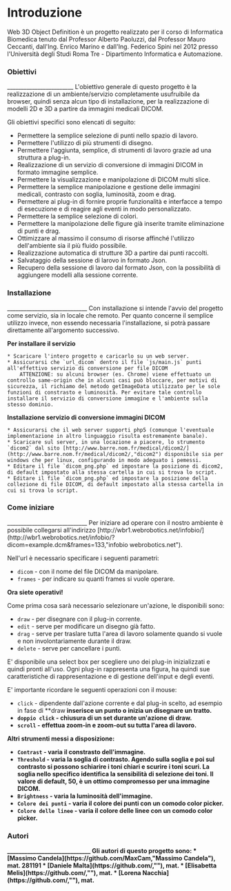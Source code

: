 Introduzione
============
Web 3D Object Definition è un progetto realizzato per il corso di Informatica Biomedica tenuto dal Professor Alberto Paoluzzi, dal Professor Mauro Ceccanti, dall'Ing. Enrico Marino e dall'Ing. Federico Spini nel 2012 presso l'Università degli Studi Roma Tre - Dipartimento Informatica e Automazione.

<h3 id="11">Obiettivi</h3>
________________________
L'obiettivo generale di questo progetto è la realizzazione di un ambiente/servizio completamente usufruibile da browser, quindi senza alcun tipo di installazione, per la realizzazione di modelli 2D e 3D a partire da immagini medicali DICOM.

Gli obiettivi specifici sono elencati di seguito:
* Permettere la semplice selezione di punti nello spazio di lavoro.
* Permettere l'utilizzo di più strumenti di disegno.
* Permettere l'aggiunta, semplice, di strumenti di lavoro grazie ad una struttura a plug-in.
* Realizzazione di un servizio di conversione di immagini DICOM in formato immagine semplice.
* Permettere la visualizzazione e manipolazione di DICOM multi slice.
* Permettere la semplice manipolazione e gestione delle immagini medicali, contrasto con soglia, luminosità, zoom e drag.
* Permettere ai plug-in di fornire proprie funzionalità e interfacce a tempo di esecuzione e di reagire agli eventi in modo personalizzato.
* Permettere la semplice selezione di colori.
* Permettere la manipolazione delle figure già inserite tramite eliminazione di punti e drag.
* Ottimizzare al massimo il consumo di risorse affinché l'utilizzo dell'ambiente sia il più fluido possibile.
* Realizzazione automatica di strutture 3D a partire dai punti raccolti.
* Salvataggio della sessione di larovo in formato Json.
* Recupero della sessione di lavoro dal formato Json, con la possibilità di aggiungere modelli alla sessione corrente.

<h3 id="12">Installazione</h3>
_____________________________
Con installazione si intende l'avvio del progetto come servizio, sia in locale che remoto.
Per quanto concerne il semplice utilizzo invece, non essendo necessaria l'installazione, si potrà passare direttamente all'argomento successivo.

**Per installare il servizio**

    * Scaricare l'intero progetto e caricarlo su un web server.
    * Assicurarsi che `url_dicom` dentro il file `js/main.js` punti all'effettivo servizio di conversione per file DICOM
        ATTENZIONE: su alcuni browser (es. Chrome) viene effettuato un controllo same-origin che in alcuni casi può bloccare, per motivi di sicurezza, il richiamo del metodo getImageData utilizzato per le sole funzioni di constrasto e luminosità. Per evitare tale controllo installare il servizio di conversione immagine e l'ambiente sulla stesso dominio.


**Installazione servizio di conversione immagini DICOM**

    * Assicurarsi che il web server supporti php5 (comunque l'eventuale implementazione in altro linguaggio risulta estremamente banale).
    * Scaricare sul server, in una locazione a piacere, lo strumento `dicom2` dal sito [http://www.barre.nom.fr/medical/dicom2/](http://www.barre.nom.fr/medical/dicom2/,"dicom2") disponibile sia per windows che per linux, configurando in modo adeguato i pemessi.
    * Editare il file `dicom_png.php` ed impostare la posizione di dicom2, di default impostato alla stessa cartella in cui si trova lo script.
    * Editare il file `dicom_png.php` ed impostare la posizione della collezione di file DICOM, di default impostato alla stessa cartella in cui si trova lo script.

<h3 id="13">Come iniziare</h3>
_____________________________
Per iniziare ad operare con il nostro ambiente è possibile collegarsi all'indirizzo [http://wbr1.webrobotics.net/infobio/](http://wbr1.webrobotics.net/infobio/?dicom=example.dcm&frames=133,"infobio webrobotics.net").

Nell'url è necessario specificare i seguenti parametri:
* `dicom` - con il nome del file DICOM da manipolare.
* `frames` - per indicare su quanti frames si vuole operare.

**Ora siete operativi!**

Come prima cosa sarà necessario selezionare un'azione, le disponibili sono:
* `draw` - per disegnare con il plug-in corrente.
* `edit` - serve per modificare un disegno già fatto.
* `drag` - serve per traslare tutta l'area di lavoro solamente quando si vuole e non involontariamente durante il draw.
* `delete` - serve per cancellare i punti.

E' disponibile una select box per scegliere uno dei plug-in inizializzati e quindi pronti all'uso. Ogni plug-in rappresenta una figura, ha quindi sue caratteristiche di rappresentazione e di gestione dell'input e degli eventi.

E' importante ricordare le seguenti operazioni con il mouse:
* `click` - dipendente dall'azione corrente e dal plug-in scelto, ad esempio in fase di **draw<b/> inserisce un punto o inizia un disegnare un tratto.
* `doppio click` - chiusura di un set durante un'azione di **draw**.
* `scroll` - effettua zoom-in e zoom-out su tutta l'area di lavoro.

Altri strumenti messi a disposizione:
* `Contrast` - varia il constrasto dell'immagine.
* `Threshold` - varia la soglia di contrasto. Agendo sulla soglia e poi sul contrasto si possono schiarire i toni chiari e scurire i toni scuri. La soglia nello specifico identifica la sensibilità di selezione dei toni. Il valore di default, 50, è un ottimo compromesso per una immagine DICOM.
* `Brightness` - varia la luminosità dell'immagine.
* `Colore dei punti` - varia il colore dei punti con un comodo color picker.
* `Colore delle linee` - varia il colore delle linee con un comodo color picker.

<h3 id="14">Autori</h3>
_____________________________
Gli autori di questo progetto sono:
* [Massimo Candela](https://github.com/MaxCam,"Massimo Candela"), mat. 281191
* [Daniele Malta](https://github.com/,""), mat.
* [Elisabetta Melis](https://github.com/,""), mat.
* [Lorena Nacchia](https://github.com/,""), mat.
